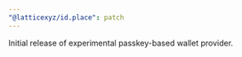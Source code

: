 ```yaml
---
"@latticexyz/id.place": patch
---
```


Initial release of experimental passkey-based wallet provider.
